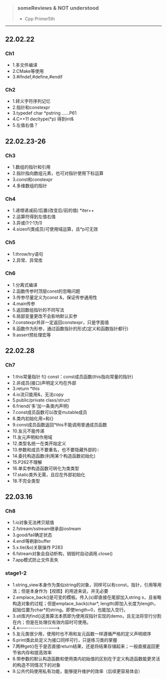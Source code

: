 >### someReviews & NOT understood
>* Cpp Primer5th
***
## 22.02.22 
### Ch1
* 1.多文件编译
* 2.CMake等使用
* 3.#ifndef,#define,#endif
### Ch2
* 1.转义字符序列记忆
* 2.指针和constexpr
* 3.typedef char *pstring   ......P61
* 4.C++11 decltype(*p) 得到int&
* 5.左值右值？

## 22.02.23-26
### Ch3
* 1.数组的指针和引用
* 2.指针指向数组元素，也可对指针使用下标运算
* 3.const和constexpr
* 4.多维数组的指针
### Ch4
* 1.递增递减前/后置(改变后/前的值) *iter++
* 2.运算符得到左值右值
* 3.异或(1个1为1)
* 4.sizeof(类成员)可使用域运算，且*p可无效
### Ch5
* 1.throw/try语句
* 2.异常、异常库
### Ch6
* 1.分离式编译
* 2.函数传参时顶层const的忽略问题
* 3.传参尽量定义为const &，保证传参通用性
* 4.main传参
* 5.返回数组指针的不同写法
* 6.局部变量更改不会影响默认实参
* 7.constexpr并非一定返回constexpr，只是字面值
* 8.函数作为形参，通过函数指针的形式(定义和函数指针都行)
* 9.assert预处理宏等

## 22.02.28
### Ch7
* 1.this常量指针 f() const：const成员函数(this指向常量的指针)
* 2.非成员(接口)声明定义均在外部
* 3.return *this
* 4.io流只能用&，无法copy
* 5.public/private  class/struct
* 6.friend('多'加一条类内声明)
* 7.const成员函数可以改变mutable成员
* 8.类内初始化用=和{}
* 9.const成员函数返回*this不能调用普通成员函数
* 10.友元不能传递
* 11.友元声明和作用域
* 12.类型名统一在类开始定义
* 13.参数和成员不要重名，也不要隐藏外部的::
* 14.委托构造函数(利用某个构造函数初始化)
* 15.P262不理解
* 16.单实参构造函数可转化为类类型
* 17.static类外无需，且应在外部初始化
* 18.不完全类型

## 22.03.16
### Ch8
* 1.io对象无法拷贝赋值
* 2.fstream/sstream继承自iostream
* 3.good/fail确定状态
* 4.endl等刷新buffer
* 5.x.tie(&o)关联操作 P283
* 6.fstream对象会自动析构，销毁时自动调用.close()
* 7.app模式防止文件丢失

### stage1-2
* 1.string_view本身作为类似string的对象，同样可以有const，指针，引用等用法；但是本身作为【视图】的用途来说，并无必要
* 2.emplace_back()是可变的模板。传入(s)即直接在尾部加入string s，且省略构造对象的过程；但是emplace_back(char*, length)即加入长度为length，起始位置为char*的string。即使length=0，也能加入空行。
* 3.stl库内find()这类算法本质即为使用双指针实现的demo，且无法将空行分割在内；但是在处理仅有效内容时可使用。
* 4.<---------------->
* 5.友元类很少用，使用时也不用和友元函数一样遵循严格的定义声明顺序
* 6.print类此处定义为接口同样可行，只是练习类的掌握
* 7.两种get()在于是否直接return结果，还是将结果存储起来；一般直接返回更节省内存和提高效率
* 8.带参数的默认构造函数和使用类内初始值的区别在于定义构造函数能更灵活的构造不同情况下的对象
* 9.公共代码使用私有功能，能够提升维护的效率（后续更容易体会）